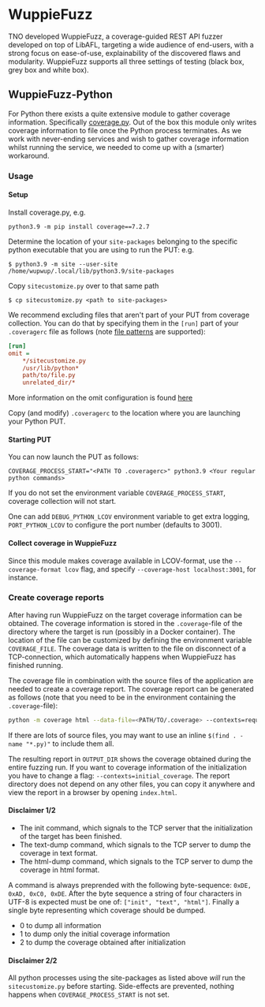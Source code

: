# WuppieFuzz

TNO developed WuppieFuzz, a coverage-guided REST API fuzzer developed on top of
LibAFL, targeting a wide audience of end-users, with a strong focus on
ease-of-use, explainability of the discovered flaws and modularity. WuppieFuzz
supports all three settings of testing (black box, grey box and white box).

## WuppieFuzz-Python

For Python there exists a quite extensive module to gather coverage information.
Specifically [coverage.py](https://coverage.readthedocs.io/). Out of the box
this module only writes coverage information to file once the Python process
terminates. As we work with never-ending services and wish to gather coverage
information whilst running the service, we needed to come up with a (smarter)
workaround.

### Usage

#### Setup

Install coverage.py, e.g.

```
python3.9 -m pip install coverage==7.2.7
```

Determine the location of your `site-packages` belonging to the specific python
executable that you are using to run the PUT: e.g.

```console
$ python3.9 -m site --user-site
/home/wupwup/.local/lib/python3.9/site-packages
```

Copy `sitecustomize.py` over to that same path

```console
$ cp sitecustomize.py <path to site-packages>
```

We recommend excluding files that aren't part of your PUT from coverage
collection. You can do that by specifying them in the `[run]` part of your
`.coveragerc` file as follows (note
[file patterns](https://coverage.readthedocs.io/en/7.0.0/source.html#file-patterns)
are supported):

```ini
[run]
omit =
    */sitecustomize.py
    /usr/lib/python*
    path/to/file.py
    unrelated_dir/*
```

More information on the omit configuration is found
[here](https://coverage.readthedocs.io/en/7.0.0/config.html#run-omit)

Copy (and modify) `.coveragerc` to the location where you are launching your
Python PUT.

#### Starting PUT

You can now launch the PUT as follows:

```
COVERAGE_PROCESS_START="<PATH TO .coveragerc>" python3.9 <Your regular python commands>
```

If you do not set the environment variable `COVERAGE_PROCESS_START`, coverage
collection will not start.

One can add `DEBUG_PYTHON_LCOV` environment variable to get extra logging,
`PORT_PYTHON_LCOV` to configure the port number (defaults to 3001).

#### Collect coverage in WuppieFuzz

Since this module makes coverage available in LCOV-format, use the
`--coverage-format lcov` flag, and specify `--coverage-host localhost:3001`, for
instance.

### Create coverage reports

After having run WuppieFuzz on the target coverage information can be obtained.
The coverage information is stored in the `.coverage`-file of the directory
where the target is run (possibly in a Docker container). The location of the
file can be customized by defining the environment variable `COVERAGE_FILE`. The
coverage data is written to the file on disconnect of a TCP-connection, which
automatically happens when WuppieFuzz has finished running.

The coverage file in combination with the source files of the application are
needed to create a coverage report. The coverage report can be generated as
follows (note that you need to be in the environment containing the
`.coverage`-file):

```bash
python -m coverage html --data-file=<PATH/TO/.coverage> --contexts=request_.* -d <OUTPUT_DIR> <SOURCE_FILES>
```

If there are lots of source files, you may want to use an inline
`$(find . -name "*.py)"` to include them all.

The resulting report in `OUTPUT_DIR` shows the coverage obtained during the
entire fuzzing run. If you want to coverage information of the initialization
you have to change a flag: `--contexts=initial_coverage`. The report directory
does not depend on any other files, you can copy it anywhere and view the report
in a browser by opening `index.html`.

#### Disclaimer 1/2

- The init command, which signals to the TCP server that the initialization of
  the target has been finished.
- The text-dump command, which signals to the TCP server to dump the coverage in
  text format.
- The html-dump command, which signals to the TCP server to dump the coverage in
  html format.

A command is always preprended with the following byte-sequence:
`0xDE, 0xAD, 0xC0, 0xDE`. After the byte sequence a string of four characters in
UTF-8 is expected must be one of: `["init", "text", "html"]`. Finally a single
byte representing which coverage should be dumped.

- 0 to dump all information
- 1 to dump only the initial coverage information
- 2 to dump the coverage obtained after initialization

#### Disclaimer 2/2

All python processes using the site-packages as listed above _will_ run the
`sitecustomize.py` before starting. Side-effects are prevented, nothing happens
when `COVERAGE_PROCESS_START` is not set.
